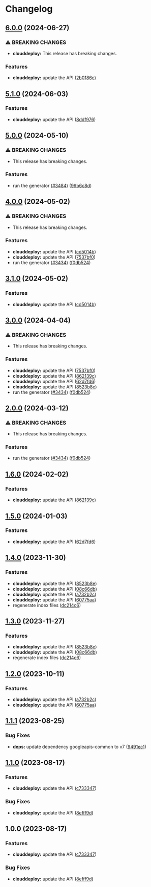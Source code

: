 # Changelog

## [6.0.0](https://github.com/googleapis/google-api-nodejs-client/compare/clouddeploy-v5.1.0...clouddeploy-v6.0.0) (2024-06-27)


### ⚠ BREAKING CHANGES

* **clouddeploy:** This release has breaking changes.

### Features

* **clouddeploy:** update the API ([2b0186c](https://github.com/googleapis/google-api-nodejs-client/commit/2b0186c09c3c391006c34ae466f87085d7769918))

## [5.1.0](https://github.com/googleapis/google-api-nodejs-client/compare/clouddeploy-v5.0.0...clouddeploy-v5.1.0) (2024-06-03)


### Features

* **clouddeploy:** update the API ([8ddf976](https://github.com/googleapis/google-api-nodejs-client/commit/8ddf976c9ca730eba786494d022e92da2d5460dd))

## [5.0.0](https://github.com/googleapis/google-api-nodejs-client/compare/clouddeploy-v4.0.0...clouddeploy-v5.0.0) (2024-05-10)


### ⚠ BREAKING CHANGES

* This release has breaking changes.

### Features

* run the generator ([#3484](https://github.com/googleapis/google-api-nodejs-client/issues/3484)) ([99b6c8d](https://github.com/googleapis/google-api-nodejs-client/commit/99b6c8de5beb8447d177048a64a977ee39ee5ee6))

## [4.0.0](https://github.com/googleapis/google-api-nodejs-client/compare/clouddeploy-v3.1.0...clouddeploy-v4.0.0) (2024-05-02)


### ⚠ BREAKING CHANGES

* This release has breaking changes.

### Features

* **clouddeploy:** update the API ([cd5014b](https://github.com/googleapis/google-api-nodejs-client/commit/cd5014bd87adbfbc2729f78f7d56bb4b8d42b7d7))
* **clouddeploy:** update the API ([7537bf0](https://github.com/googleapis/google-api-nodejs-client/commit/7537bf0701b1b1504860e4ca2b3dc0070aaff85f))
* run the generator ([#3434](https://github.com/googleapis/google-api-nodejs-client/issues/3434)) ([f0db524](https://github.com/googleapis/google-api-nodejs-client/commit/f0db524bb26f05cea3dec4c0ed66b496399e3857))

## [3.1.0](https://github.com/googleapis/google-api-nodejs-client/compare/clouddeploy-v3.0.0...clouddeploy-v3.1.0) (2024-05-02)


### Features

* **clouddeploy:** update the API ([cd5014b](https://github.com/googleapis/google-api-nodejs-client/commit/cd5014bd87adbfbc2729f78f7d56bb4b8d42b7d7))

## [3.0.0](https://github.com/googleapis/google-api-nodejs-client/compare/clouddeploy-v2.0.0...clouddeploy-v3.0.0) (2024-04-04)


### ⚠ BREAKING CHANGES

* This release has breaking changes.

### Features

* **clouddeploy:** update the API ([7537bf0](https://github.com/googleapis/google-api-nodejs-client/commit/7537bf0701b1b1504860e4ca2b3dc0070aaff85f))
* **clouddeploy:** update the API ([862139c](https://github.com/googleapis/google-api-nodejs-client/commit/862139c06e2c4b36027a650007ebf99a579abad2))
* **clouddeploy:** update the API ([62d7fd6](https://github.com/googleapis/google-api-nodejs-client/commit/62d7fd607039bc8d95a46d36845dbef6d2657219))
* **clouddeploy:** update the API ([8523b8e](https://github.com/googleapis/google-api-nodejs-client/commit/8523b8ea6e8589c66afbf07fd0d28a4df9a98c1a))
* run the generator ([#3434](https://github.com/googleapis/google-api-nodejs-client/issues/3434)) ([f0db524](https://github.com/googleapis/google-api-nodejs-client/commit/f0db524bb26f05cea3dec4c0ed66b496399e3857))

## [2.0.0](https://github.com/googleapis/google-api-nodejs-client/compare/clouddeploy-v1.6.0...clouddeploy-v2.0.0) (2024-03-12)


### ⚠ BREAKING CHANGES

* This release has breaking changes.

### Features

* run the generator ([#3434](https://github.com/googleapis/google-api-nodejs-client/issues/3434)) ([f0db524](https://github.com/googleapis/google-api-nodejs-client/commit/f0db524bb26f05cea3dec4c0ed66b496399e3857))

## [1.6.0](https://github.com/googleapis/google-api-nodejs-client/compare/clouddeploy-v1.5.0...clouddeploy-v1.6.0) (2024-02-02)


### Features

* **clouddeploy:** update the API ([862139c](https://github.com/googleapis/google-api-nodejs-client/commit/862139c06e2c4b36027a650007ebf99a579abad2))

## [1.5.0](https://github.com/googleapis/google-api-nodejs-client/compare/clouddeploy-v1.4.0...clouddeploy-v1.5.0) (2024-01-03)


### Features

* **clouddeploy:** update the API ([62d7fd6](https://github.com/googleapis/google-api-nodejs-client/commit/62d7fd607039bc8d95a46d36845dbef6d2657219))

## [1.4.0](https://github.com/googleapis/google-api-nodejs-client/compare/clouddeploy-v1.3.0...clouddeploy-v1.4.0) (2023-11-30)


### Features

* **clouddeploy:** update the API ([8523b8e](https://github.com/googleapis/google-api-nodejs-client/commit/8523b8ea6e8589c66afbf07fd0d28a4df9a98c1a))
* **clouddeploy:** update the API ([08c66db](https://github.com/googleapis/google-api-nodejs-client/commit/08c66db0e37b7f0b0d468ec15f196402f23d2560))
* **clouddeploy:** update the API ([a732b2c](https://github.com/googleapis/google-api-nodejs-client/commit/a732b2ca548103c2d0a137dc66998e8ba9f46293))
* **clouddeploy:** update the API ([60775aa](https://github.com/googleapis/google-api-nodejs-client/commit/60775aa992b1ebecc5767d872b611ba85b0627b2))
* regenerate index files ([dc214c6](https://github.com/googleapis/google-api-nodejs-client/commit/dc214c6fc788530f9723840985ef901e725b4330))

## [1.3.0](https://github.com/googleapis/google-api-nodejs-client/compare/clouddeploy-v1.2.0...clouddeploy-v1.3.0) (2023-11-27)


### Features

* **clouddeploy:** update the API ([8523b8e](https://github.com/googleapis/google-api-nodejs-client/commit/8523b8ea6e8589c66afbf07fd0d28a4df9a98c1a))
* **clouddeploy:** update the API ([08c66db](https://github.com/googleapis/google-api-nodejs-client/commit/08c66db0e37b7f0b0d468ec15f196402f23d2560))
* regenerate index files ([dc214c6](https://github.com/googleapis/google-api-nodejs-client/commit/dc214c6fc788530f9723840985ef901e725b4330))

## [1.2.0](https://github.com/googleapis/google-api-nodejs-client/compare/clouddeploy-v1.1.1...clouddeploy-v1.2.0) (2023-10-11)


### Features

* **clouddeploy:** update the API ([a732b2c](https://github.com/googleapis/google-api-nodejs-client/commit/a732b2ca548103c2d0a137dc66998e8ba9f46293))
* **clouddeploy:** update the API ([60775aa](https://github.com/googleapis/google-api-nodejs-client/commit/60775aa992b1ebecc5767d872b611ba85b0627b2))

## [1.1.1](https://github.com/googleapis/google-api-nodejs-client/compare/clouddeploy-v1.1.0...clouddeploy-v1.1.1) (2023-08-25)


### Bug Fixes

* **deps:** update dependency googleapis-common to v7 ([9491ec1](https://github.com/googleapis/google-api-nodejs-client/commit/9491ec1cdc3c413e7d73edcfcd59cf5c28a7c855))

## [1.1.0](https://github.com/googleapis/google-api-nodejs-client/compare/clouddeploy-v1.0.0...clouddeploy-v1.1.0) (2023-08-17)


### Features

* **clouddeploy:** update the API ([c733347](https://github.com/googleapis/google-api-nodejs-client/commit/c7333472fd05925ce7ced1bb6eb9a33b41218ee4))


### Bug Fixes

* **clouddeploy:** update the API ([8efff9d](https://github.com/googleapis/google-api-nodejs-client/commit/8efff9d26e52aa9c388072ba25342f64b3dddcd2))

## 1.0.0 (2023-08-17)


### Features

* **clouddeploy:** update the API ([c733347](https://github.com/googleapis/google-api-nodejs-client/commit/c7333472fd05925ce7ced1bb6eb9a33b41218ee4))


### Bug Fixes

* **clouddeploy:** update the API ([8efff9d](https://github.com/googleapis/google-api-nodejs-client/commit/8efff9d26e52aa9c388072ba25342f64b3dddcd2))
